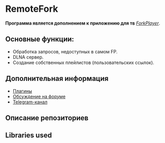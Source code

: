 # RemoteFork

**Программа является дополнением к приложению для тв** [*ForkPlayer*](http://forkplayer.tv/).

## Основные функции:
- Обработка запросов, недоступных в самом FP.
- DLNA сервер.
- Создание собственных плейлистов (пользовательских ссылок).

## Дополнительная информация
- [Плагины](https://github.com/ShutovPS/RemoteFork.Plugins#плагины)
- [Обсуждение на форуме](http://forkplayer.tv/forums/forum/remotefork/)
- [Telegram-канал](https://t.me/remotefork)

## Описание репозиториев

## Libraries used

